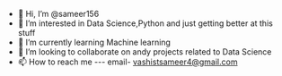 - 👋 Hi, I’m @sameer156
- 👀 I’m interested in Data Science,Python and just getting better at this stuff
- 🌱 I’m currently learning Machine learning
- 💞️ I’m looking to collaborate on andy projects related to Data Science
- 📫 How to reach me --- email- vashistsameer4@gmail.com

<!---
sameer156/sameer156 is a ✨ special ✨ repository because its `README.md` (this file) appears on your GitHub profile.
You can click the Preview link to take a look at your changes.
--->
